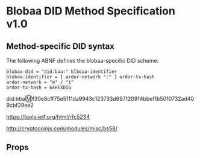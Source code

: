# Blobaa DID Method Specification v1.0

## Method-specific DID syntax

The following ABNF defines the blobaa-specific DID scheme:

```ABNF
blobaa-did = "did:baa:" blboaa-identifier
blobaa-identifier = [ ardor-network ":" ] ardor-tx-hash
ardor-network = "m" / "t"
ardor-tx-hash = 64HEXDIG
```



did:bba:m:f30e8cff75e5111da9943c123733d697120914bbef1b5010732ad409cbf29ee2


https://tools.ietf.org/html/rfc5234

http://cryptocoinjs.com/modules/misc/bs58/



## Props

